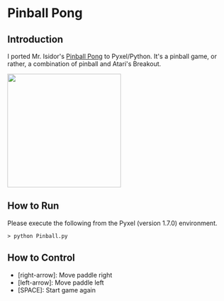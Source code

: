 # Pinball Pong

## Introduction

I ported Mr. Isidor's [Pinball Pong](https://www.lexaloffle.com/bbs/?tid=28488) to Pyxel/Python. 
It's a pinball game, or rather, a combination of pinball and Atari's Breakout. 

<img src="https://github.com/jay-kumogata/RetroGames/blob/main/pyxel/pinball/screenshots/Pinball02.gif" width="256"> 

## How to Run

Please execute the following from the Pyxel (version 1.7.0) environment.

	> python Pinball.py
	
## How to Control

- [right-arrow]: Move paddle right
- [left-arrow]: Move paddle left
- [SPACE]: Start game again
